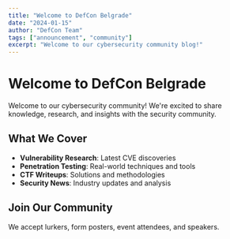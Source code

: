 ```yaml
---
title: "Welcome to DefCon Belgrade"
date: "2024-01-15"
author: "DefCon Team"
tags: ["announcement", "community"]
excerpt: "Welcome to our cybersecurity community blog!"
---
```


# Welcome to DefCon Belgrade

Welcome to our cybersecurity community! We're excited to share knowledge, research, and insights with the security community.

## What We Cover

- **Vulnerability Research**: Latest CVE discoveries
- **Penetration Testing**: Real-world techniques and tools  
- **CTF Writeups**: Solutions and methodologies
- **Security News**: Industry updates and analysis

## Join Our Community

We accept lurkers, form posters, event attendees, and speakers.